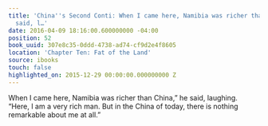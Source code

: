 ```yaml
---
title: 'China''s Second Conti: When I came here, Namibia was richer than China,” he
  said, l…'
date: 2016-04-09 18:16:00.600000000 -04:00
position: 52
book_uuid: 307e8c35-0ddd-4738-ad74-cf9d2e4f8605
location: 'Chapter Ten: Fat of the Land'
source: ibooks
touch: false
highlighted_on: 2015-12-29 00:00:00.000000000 Z
---
```


When I came here, Namibia was richer than China,” he said, laughing. “Here, I am a very rich man. But in the China of today, there is nothing remarkable about me at all.”
